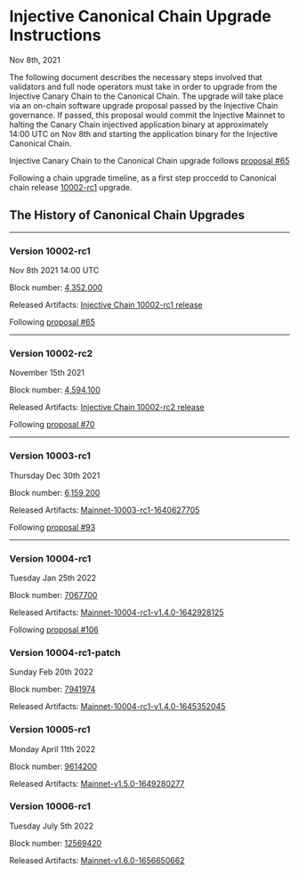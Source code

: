 <!--
order: 2
title: Upgrade Procedure
parent:
   title: Canonical Chain Upgrade
   order: 2
-->

# Injective Canonical Chain Upgrade Instructions

 Nov 8th, 2021

 The following document describes the necessary steps involved that validators and full node operators must take in order to upgrade from the Injective Canary Chain to the Canonical Chain. The upgrade will take place via an on-chain software upgrade proposal passed by the Injective Chain governance. If passed, this proposal would commit the Injective Mainnet to halting the Canary Chain injectived application binary at approximately 14:00 UTC on Nov 8th and starting the application binary for the Injective Canonical Chain.

 Injective Canary Chain to the Canonical Chain upgrade follows [proposal #65](https://hub.injective.network/proposals/65)

Following a chain upgrade timeline, as a first step proccedd to Canonical chain release [10002-rc1](canonical-10002-rc1.md) upgrade.


## The History of Canonical Chain Upgrades

---
### Version 10002-rc1
Nov 8th 2021 14:00 UTC 

Block number: [4,352,000](https://explorer.injective.network/block/4352000)

Released Artifacts: [Injective Chain 10002-rc1 release](https://github.com/InjectiveLabs/injective-chain-releases/releases/tag/v1.1.0-1636178708)

Following [proposal #65](https://hub.injective.network/proposals/65)

---
### Version 10002-rc2
November 15th 2021 

Block number: [4,594,100](https://explorer.injective.network/block/4594100)

Released Artifacts: [Injective Chain 10002-rc2 release](https://github.com/InjectiveLabs/injective-chain-releases/releases/tag/v1.1.1-1636733798)

Following [proposal #70](https://hub.injective.network/proposals/70)

---
### Version 10003-rc1
Thursday Dec 30th 2021

Block number: [6,159,200](https://explorer.injective.network/block/6159200)

Released Artifacts: [Mainnet-10003-rc1-1640627705](https://github.com/InjectiveLabs/injective-chain-releases/releases/tag/v1.1.1-1640627705)

Following [proposal #93](https://hub.injective.network/proposals/93)

---
### Version 10004-rc1
Tuesday Jan 25th 2022

Block number: [7067700](https://explorer.injective.network/block/7067700)

Released Artifacts: [Mainnet-10004-rc1-v1.4.0-1642928125](https://github.com/InjectiveLabs/injective-chain-releases/releases/tag/v1.4.0-1642928125)

Following [proposal #106](https://hub.injective.network/proposals/106)

### Version 10004-rc1-patch
Sunday Feb 20th 2022

Block number: [7941974](https://explorer.injective.network/block/7941974)

Released Artifacts: [Mainnet-10004-rc1-v1.4.0-1645352045](https://github.com/InjectiveLabs/injective-chain-releases/releases/tag/v1.4.0-1645352045)

### Version 10005-rc1
Monday April 11th 2022

Block number: [9614200](https://explorer.injective.network/block/9614200)

Released Artifacts: [Mainnet-v1.5.0-1649280277](https://github.com/InjectiveLabs/injective-chain-releases/releases/tag/v1.5.0-1649280277)

### Version 10006-rc1
Tuesday July 5th 2022

Block number: [12569420](https://explorer.injective.network/block/12569420)

Released Artifacts: [Mainnet-v1.6.0-1656650662](https://github.com/InjectiveLabs/injective-chain-releases/releases/tag/v1.6.0-1656650662)